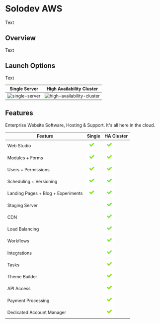 # Solodev AWS
Text

## Overview
Text

## Launch Options
Text 

Single Server                             | High Availability Cluster  
------------------------------------------|------------------------------------------
![single-server](http://via.placeholder.com/400x400) | ![high-availability-cluster](http://via.placeholder.com/350x350)

## Features
Enterprise Website Software, Hosting & Support. It's all here in the cloud.

Feature                            | Single                                           | HA Cluster  
-----------------------------------|--------------------------------------------------|-------------------------------------------------
Web Studio                         | ![feature-included](pages/images/checkmark.jpg) | ![feature-included](pages/images/checkmark.jpg)
Modules + Forms                    | ![feature-included](pages/images/checkmark.jpg) | ![feature-included](pages/images/checkmark.jpg)
Users + Permissions                | ![feature-included](pages/images/checkmark.jpg) | ![feature-included](pages/images/checkmark.jpg)
Scheduling + Versioning            | ![feature-included](pages/images/checkmark.jpg) | ![feature-included](pages/images/checkmark.jpg)
Landing Pages + Blog + Experiments | ![feature-included](pages/images/checkmark.jpg) | ![feature-included](pages/images/checkmark.jpg)
Staging Server                     |                                                 | ![feature-included](pages/images/checkmark.jpg)
CDN                                |                                                 | ![feature-included](pages/images/checkmark.jpg)
Load Balancing                     |                                                 | ![feature-included](pages/images/checkmark.jpg)
Workflows                          |                                                 | ![feature-included](pages/images/checkmark.jpg)
Integrations                       |                                                 | ![feature-included](pages/images/checkmark.jpg)
Tasks                              |                                                 | ![feature-included](pages/images/checkmark.jpg)
Theme Builder                      |                                                 | ![feature-included](pages/images/checkmark.jpg)
API Access                         |                                                 | ![feature-included](pages/images/checkmark.jpg)
Payment Processing                 |                                                 | ![feature-included](pages/images/checkmark.jpg)
Dedicated Account Manager          |                                                 | ![feature-included](pages/images/checkmark.jpg)
